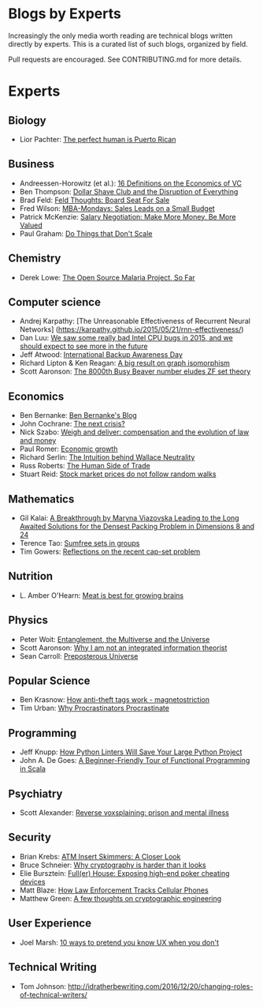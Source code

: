 # Blogs by Experts

Increasingly the only media worth reading are technical blogs written directly
by experts. This is a curated list of such blogs, organized by field.

Pull requests are encouraged. See CONTRIBUTING.md for more details.

# Experts

## Biology

 - Lior Pachter: [The perfect human is Puerto Rican](https://liorpachter.wordpress.com/2014/12/02/the-perfect-human-is-puerto-rican/)

## Business

 - Andreessen-Horowitz (et al.): [16 Definitions on the Economics of VC](http://a16z.com/2016/09/11/vc-economics/)
 - Ben Thompson: [Dollar Shave Club and the Disruption of Everything](https://stratechery.com/2016/dollar-shave-club-and-the-disruption-of-everything/)
 - Brad Feld: [Feld Thoughts: Board Seat For Sale](http://www.feld.com/archives/2016/12/board-seat-sale.html)
 - Fred Wilson: [MBA-Mondays: Sales Leads on a Small Budget](http://avc.com/2013/06/mba-mondays-sales-leads-on-a-small-budget/)
 - Patrick McKenzie: [Salary Negotiation: Make More Money, Be More Valued](http://www.kalzumeus.com/2012/01/23/salary-negotiation/)
 - Paul Graham: [Do Things that Don't Scale](http://paulgraham.com/ds.html)

## Chemistry

 - Derek Lowe: [The Open Source Malaria Project, So Far](http://blogs.sciencemag.org/pipeline/archives/2016/09/16/the-open-source-malaria-project-so-far)

## Computer science

 - Andrej Karpathy: [The Unreasonable Effectiveness of Recurrent Neural Networks] (https://karpathy.github.io/2015/05/21/rnn-effectiveness/)
 - Dan Luu: [We saw some really bad Intel CPU bugs in 2015, and we should expect to see more in the future](http://danluu.com/cpu-bugs/)
 - Jeff Atwood: [International Backup Awareness Day](https://blog.codinghorror.com/international-backup-awareness-day/)
 - Richard Lipton & Ken Reagan: [A big result on graph isomorphism](https://rjlipton.wordpress.com/2015/11/04/a-big-result-on-graph-isomorphism/)
 - Scott Aaronson: [The 8000th Busy Beaver number eludes ZF set theory](http://www.scottaaronson.com/blog/?p=2725)

## Economics

 - Ben Bernanke: [Ben Bernanke's Blog](https://www.brookings.edu/blog/ben-bernanke/2016/10/19/are-americans-better-off-than-they-were-a-decade-or-two-ago/)
 - John Cochrane: [The next crisis?](http://johnhcochrane.blogspot.com/2016/12/the-next-crisis.html)
 - Nick Szabo: [Weigh and deliver: compensation and the evolution of law and money](https://unenumerated.blogspot.com/2016/12/weigh-and-deliver-compensation-and.html)
 - Paul Romer: [Economic growth](https://paulromer.net/economic-growth-2/)
 - Richard Serlin: [The Intuition behind Wallace Neutrality](http://richardhserlin.blogspot.com/2015/07/the-intuition-behind-wallace-neutrality.html)
 - Russ Roberts: [The Human Side of Trade](http://russroberts.info/human-side-trade/)
 - Stuart Reid: [Stock market prices do not follow random walks](http://www.turingfinance.com/stock-market-prices-do-not-follow-random-walks/)

## Mathematics

 - Gil Kalai: [A Breakthrough by Maryna Viazovska Leading to the Long Awaited Solutions for the Densest Packing Problem in Dimensions 8 and 24](https://gilkalai.wordpress.com/2016/03/23/a-breakthrough-by-maryna-viazovska-lead-to-the-long-awaited-solutions-for-the-densest-packing-problem-in-dimensions-8-and-24/)
 - Terence Tao: [Sumfree sets in groups](https://terrytao.wordpress.com/2016/03/11/sumfree-sets-in-groups/)
 - Tim Gowers: [Reflections on the recent cap-set problem](https://gowers.wordpress.com/2016/05/19/reflections-on-the-recent-solution-of-the-cap-set-problem-i/)

## Nutrition

 - L. Amber O'Hearn: [Meat is best for growing brains](http://www.ketotic.org/2015/03/meat-is-best-for-growing-brains.html)

## Physics

 - Peter Woit: [Entanglement, the Multiverse and the Universe](http://www.math.columbia.edu/~woit/wordpress/?p=8918)
 - Scott Aaronson: [Why I am not an integrated information theorist](http://www.scottaaronson.com/blog/?p=1799)
 - Sean Carroll: [Preposterous Universe](https://www.preposterousuniverse.com/blog/)

## Popular Science

 - Ben Krasnow: [How anti-theft tags work - magnetostriction](http://benkrasnow.blogspot.com/2015/11/how-anti-theft-tags-work.html)
 - Tim Urban: [Why Procrastinators Procrastinate](http://waitbutwhy.com/2013/10/why-procrastinators-procrastinate.html)

## Programming

 - Jeff Knupp: [How Python Linters Will Save Your Large Python Project](https://jeffknupp.com/blog/2016/12/09/how-python-linters-will-save-your-large-python-project/)
 - John A. De Goes: [A Beginner-Friendly Tour of Functional Programming in Scala](http://degoes.net/articles/easy-monads)

## Psychiatry

 - Scott Alexander: [Reverse voxsplaining: prison and mental illness](http://slatestarcodex.com/2016/03/07/reverse-voxsplaining-prison-and-mental-illness/)

## Security

 - Brian Krebs: [ATM Insert Skimmers: A Closer Look](https://krebsonsecurity.com/2016/11/atm-insert-skimmers-a-closer-look/)
 - Bruce Schneier: [Why cryptography is harder than it looks](https://www.schneier.com/essays/archives/1997/01/why_cryptography_is.html)
 - Elie Bursztein: [Full(er) House: Exposing high-end poker cheating devices](https://www.elie.net/blog/security/fuller-house-exposing-high-end-poker-cheating-devices)
 - Matt Blaze: [How Law Enforcement Tracks Cellular Phones](http://www.crypto.com/blog/celltapping)
 - Matthew Green: [A few thoughts on cryptographic engineering](http://blog.cryptographyengineering.com/2014/04/attack-of-week-openssl-heartbleed.html)

## User Experience

 - Joel Marsh: [10 ways to pretend you know UX when you don't](http://thehipperelement.com/post/66097606120/10-ways-to-pretend-you-know-ux-when-you-dont)

## Technical Writing

 - Tom Johnson: http://idratherbewriting.com/2016/12/20/changing-roles-of-technical-writers/
